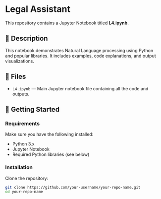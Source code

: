 # Legal Assistant

This repository contains a Jupyter Notebook titled **L4.ipynb**.

## 📄 Description

This notebook demonstrates Natural Language processing using Python and popular libraries. It includes examples, code explanations, and output visualizations.

## 📁 Files

- `L4.ipynb` — Main Jupyter notebook file containing all the code and outputs.

## 🚀 Getting Started

### Requirements

Make sure you have the following installed:

- Python 3.x
- Jupyter Notebook
- Required Python libraries (see below)

### Installation

Clone the repository:

```bash
git clone https://github.com/your-username/your-repo-name.git
cd your-repo-name
